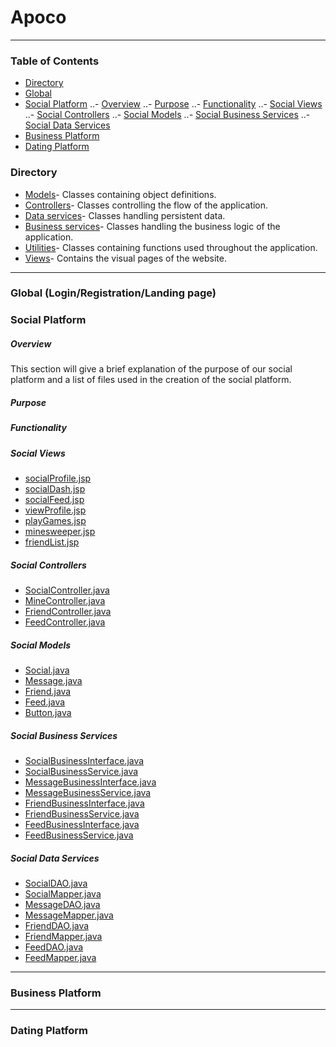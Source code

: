 # Apoco
---
### Table of Contents
- [Directory](https://github.com/kalebbe/Apoco#directory)
- [Global](https://github.com/kalebbe/Apoco#global-loginregistrationlanding-page)
- [Social Platform](https://github.com/kalebbe/Apoco#social-platform)
..- [Overview](https://github.com/kalebbe/Apoco#overview)
..- [Purpose](https://github.com/kalebbe/Apoco#purpose)
..- [Functionality](https://github.com/kalebbe/Apoco#functionality)
..- [Social Views](https://github.com/kalebbe/Apoco#social-views)
..- [Social Controllers](https://github.com/kalebbe/Apoco#social-controllers)
..- [Social Models](https://github.com/kalebbe/Apoco#social-models)
..- [Social Business Services](https://github.com/kalebbe/Apoco#social-business-services)
..- [Social Data Services](https://github.com/kalebbe/Apoco#social-data-services)
- [Business Platform](https://github.com/kalebbe/Apoco#business-platform)
- [Dating Platform](https://github.com/kalebbe/Apoco#dating-platform)
### Directory
- [Models](https://github.com/kalebbe/Apoco/tree/master/src/com/gcu/model)- Classes containing object definitions.
- [Controllers](https://github.com/kalebbe/Apoco/tree/master/src/com/gcu/controller)- Classes controlling the flow of the application.
- [Data services](https://github.com/kalebbe/Apoco/tree/master/src/com/gcu/data)- Classes handling persistent data.
- [Business services](https://github.com/kalebbe/Apoco/tree/master/src/com/gcu/business)- Classes handling the business logic of the application.
- [Utilities](https://github.com/kalebbe/Apoco/tree/master/src/com/gcu/utilities)- Classes containing functions used throughout the application.
- [Views](https://github.com/kalebbe/Apoco/tree/master/WebContent/WEB-INF/pages)- Contains the visual pages of the website.
---
### Global (Login/Registration/Landing page)
### Social Platform
##### Overview
This section will give a brief explanation of the purpose of our social platform and a list of files used in the creation of the social platform.
##### Purpose
##### Functionality
##### Social Views
- [socialProfile.jsp](https://github.com/kalebbe/Apoco/blob/master/WebContent/WEB-INF/pages/socialProfile.jsp)
- [socialDash.jsp](https://github.com/kalebbe/Apoco/blob/master/WebContent/WEB-INF/pages/socialDash.jsp)
- [socialFeed.jsp](https://github.com/kalebbe/Apoco/blob/master/WebContent/WEB-INF/pages/socialFeed.jsp)
- [viewProfile.jsp](https://github.com/kalebbe/Apoco/blob/master/WebContent/WEB-INF/pages/viewProfile.jsp)
- [playGames.jsp](https://github.com/kalebbe/Apoco/blob/master/WebContent/WEB-INF/pages/playGames.jsp)
- [minesweeper.jsp](https://github.com/kalebbe/Apoco/blob/master/WebContent/WEB-INF/pages/minesweeper.jsp)
- [friendList.jsp](https://github.com/kalebbe/Apoco/blob/master/WebContent/WEB-INF/pages/friendList.jsp)
##### Social Controllers
- [SocialController.java](https://github.com/kalebbe/Apoco/blob/master/src/com/gcu/controller/SocialController.java)
- [MineController.java](https://github.com/kalebbe/Apoco/blob/master/src/com/gcu/controller/MineController.java)
- [FriendController.java](https://github.com/kalebbe/Apoco/blob/master/src/com/gcu/controller/FriendController.java)
- [FeedController.java](https://github.com/kalebbe/Apoco/blob/master/src/com/gcu/controller/FeedController.java)
##### Social Models
- [Social.java](https://github.com/kalebbe/Apoco/blob/master/src/com/gcu/model/Social.java)
- [Message.java](https://github.com/kalebbe/Apoco/blob/master/src/com/gcu/model/Message.java)
- [Friend.java](https://github.com/kalebbe/Apoco/blob/master/src/com/gcu/model/Friend.java)
- [Feed.java](https://github.com/kalebbe/Apoco/blob/master/src/com/gcu/model/Feed.java)
- [Button.java](https://github.com/kalebbe/Apoco/blob/master/src/com/gcu/model/Button.java)
##### Social Business Services
- [SocialBusinessInterface.java](https://github.com/kalebbe/Apoco/blob/master/src/com/gcu/business/SocialBusinessInterface.java)
- [SocialBusinessService.java](https://github.com/kalebbe/Apoco/blob/master/src/com/gcu/business/SocialBusinessService.java)
- [MessageBusinessInterface.java](https://github.com/kalebbe/Apoco/blob/master/src/com/gcu/business/MessageBusinessInterface.java)
- [MessageBusinessService.java](https://github.com/kalebbe/Apoco/blob/master/src/com/gcu/business/MessageBusinessService.java)
- [FriendBusinessInterface.java](https://github.com/kalebbe/Apoco/blob/master/src/com/gcu/business/FriendBusinessInterface.java)
- [FriendBusinessService.java](https://github.com/kalebbe/Apoco/blob/master/src/com/gcu/business/FriendBusinessService.java)
- [FeedBusinessInterface.java](https://github.com/kalebbe/Apoco/blob/master/src/com/gcu/business/FeedBusinessInterface.java)
- [FeedBusinessService.java](https://github.com/kalebbe/Apoco/blob/master/src/com/gcu/business/FeedBusinessService.java)
##### Social Data Services
- [SocialDAO.java](https://github.com/kalebbe/Apoco/blob/master/src/com/gcu/data/SocialDAO.java)
- [SocialMapper.java](https://github.com/kalebbe/Apoco/blob/master/src/com/gcu/data/SocialMapper.java)
- [MessageDAO.java](https://github.com/kalebbe/Apoco/blob/master/src/com/gcu/data/MessageDAO.java)
- [MessageMapper.java](https://github.com/kalebbe/Apoco/blob/master/src/com/gcu/data/MessageMapper.java)
- [FriendDAO.java](https://github.com/kalebbe/Apoco/blob/master/src/com/gcu/data/FriendDAO.java)
- [FriendMapper.java](https://github.com/kalebbe/Apoco/blob/master/src/com/gcu/data/FriendMapper.java)
- [FeedDAO.java](https://github.com/kalebbe/Apoco/blob/master/src/com/gcu/data/FeedDAO.java)
- [FeedMapper.java](https://github.com/kalebbe/Apoco/blob/master/src/com/gcu/data/FeedMapper.java)
---
### Business Platform
---
### Dating Platform
